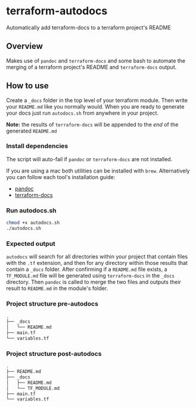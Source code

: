 # terraform-autodocs

Automatically add terraform-docs to a terraform project's README

## Overview

Makes use of `pandoc` and `terraform-docs` and some bash to automate the merging of a terraform project's README and `terraform-docs` output.

## How to use

Create a `_docs` folder in the top level of your terraform module. Then write your `README.md` like you normally would. When you are ready to generate your docs just run `autodocs.sh` from anywhere in your project.

**Note:** the results of `terraform-docs` will be appended to the _end_ of the generated `README.md`

### Install dependencies

The script will auto-fail if `pandoc` or `terraform-docs` are not installed.

If you are using a mac both utilities can be installed with `brew`. Alternatively you can follow each tool's installation guide:

- [pandoc](https://www.pandoc.org/installing.html)
- [terraform-docs](https://github.com/segmentio/terraform-docs#installation)

### Run autodocs.sh

``` sh
chmod +x autodocs.sh
./autodocs.sh
```

### Expected output

`autodocs` will search for all directories within your project that contain files with the `.tf` extension, and then for any directory within those results that contain a `_docs` folder. After confirming if a `README.md` file exists, a `TF_MODULE.md` file will be generated using `terraform-docs` in the `_docs` directory. Then `pandoc` is called to merge the two files and outputs their result to `README.md` in the module's folder.

### Project structure pre-autodocs

``` sh
.
├── _docs
│   └── README.md
├── main.tf
└── variables.tf

```

### Project structure post-autodocs

``` sh
.
├── README.md
├── _docs
│   ├── README.md
│   └── TF_MODULE.md
├── main.tf
└── variables.tf

```